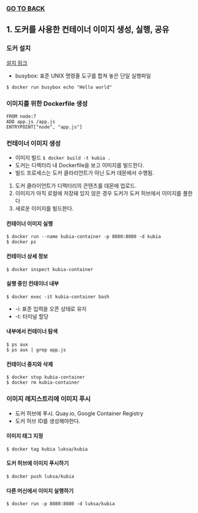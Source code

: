 ### [GO TO BACK](../README.md)

## 1. 도커를 사용한 컨테이너 이미지 생성, 실행, 공유

### 도커 설치
[설치 링크](http://docs.docker.com/engine/installation/)

- busybox: 표준 UNIX 명령줄 도구를 합쳐 놓은 단일 실행파일
```shell script
$ docker run busybox echo "Hello world"
```
### 이미지를 위한 Dockerfile 생성
```text
FROM node:7
ADD app.js /app.js
ENTRYPOINT["node", "app.js"]
```
### 컨테이너 이미지 생성
- 이미지 빌드 `$ docker build -t kubia .`
- 도커는 디렉터리 내 Dockerfile을 보고 이미지를 빌드한다.
- 빌드 프로세스는 도커 클라리언트가 아닌 도커 데몬에서 수행됨.
1. 도커 클라이언트가 디렉터리의 콘텐츠를 데몬에 업로드.
2. 이미지가 아직 로컬에 저장돼 있지 않은 경우 도커가 도커 허브에서 이미지를 풀한다
3. 새로운 이미지를 빌드한다.

#### 컨테이너 이미지 실행
```shell
$ docker run --name kubia-container -p 8080:8080 -d kubia
$ docker ps
```
#### 컨테이너 상세 정보
```shell
$ docker inspect kubia-container
```
#### 실행 중인 컨테이너 내부
```shell
$ docker exec -it kubia-container bash
```
- -i: 표준 입력을 오픈 상태로 유지
- -t: 터미널 할당
#### 내부에서 컨테이너 탐색
```shell
$ ps aux
$ ps aux | grep app.js 
```
#### 컨테이너 중지와 삭제
```shell
$ docker stop kubia-container
$ docker rm kubia-container
```
### 이미지 레지스트리에 이미지 푸시
- 도커 허브에 푸시. Quay.io, Google Container Registry
- 도커 허브 ID를 생성해야한다.
#### 이미지 태그 지정
```shell
$ docker tag kubia luksa/kubia
```
#### 도커 허브에 이미지 푸시하기
```shell
$ docker push luksa/kubia
```
#### 다른 머신에서 이미지 실행하기
```shell
$ docker run -p 8080:8080 -d luksa/kubia
```

